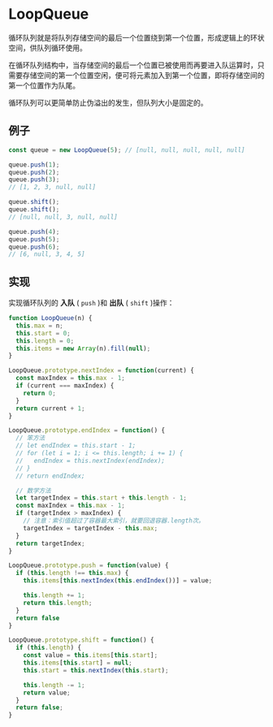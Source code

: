 # LoopQueue


循环队列就是将队列存储空间的最后一个位置绕到第一个位置，形成逻辑上的环状空间，供队列循环使用。

在循环队列结构中，当存储空间的最后一个位置已被使用而再要进入队运算时，只需要存储空间的第一个位置空闲，便可将元素加入到第一个位置，即将存储空间的第一个位置作为队尾。

循环队列可以更简单防止伪溢出的发生，但队列大小是固定的。

## 例子

```js
const queue = new LoopQueue(5); // [null, null, null, null, null]

queue.push(1);
queue.push(2);
queue.push(3);
// [1, 2, 3, null, null]

queue.shift();
queue.shift();
// [null, null, 3, null, null]

queue.push(4);
queue.push(5);
queue.push(6);
// [6, null, 3, 4, 5]
```


## 实现

实现循环队列的 **入队** ( `push` )和 **出队** ( `shift` )操作：

```js
function LoopQueue(n) {
  this.max = n;
  this.start = 0;
  this.length = 0;
  this.items = new Array(n).fill(null);
}

LoopQueue.prototype.nextIndex = function(current) {
  const maxIndex = this.max - 1;
  if (current === maxIndex) {
    return 0;
  }
  return current + 1;
}

LoopQueue.prototype.endIndex = function() {
  // 笨方法
  // let endIndex = this.start - 1;
  // for (let i = 1; i <= this.length; i += 1) {
  //   endIndex = this.nextIndex(endIndex);
  // }
  // return endIndex;

  // 数学方法
  let targetIndex = this.start + this.length - 1;
  const maxIndex = this.max - 1;
  if (targetIndex > maxIndex) {
    // 注意：索引值超过了容器最大索引，就要回退容器.length次。
    targetIndex = targetIndex - this.max;
  }
  return targetIndex;
}

LoopQueue.prototype.push = function(value) {
  if (this.length !== this.max) {
    this.items[this.nextIndex(this.endIndex())] = value;

    this.length += 1;
    return this.length;
  }
  return false
}

LoopQueue.prototype.shift = function() {
  if (this.length) {
    const value = this.items[this.start];
    this.items[this.start] = null;
    this.start = this.nextIndex(this.start);

    this.length -= 1;
    return value;
  }
  return false;
}
```

